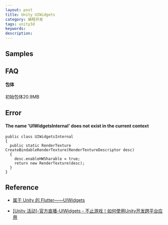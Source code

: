 ```yaml
---
layout: post
title: Unity UIWidgets
category: 编程开发
tags: unity3d
keywords: 
description: 
---
```


## Samples

## FAQ

#### 包体

初始包体20.9MB

## Error

####  The name 'UIWidgetsInternal' does not exist in the current context

```
public class UIWidgetsInternal
{
  public static RenderTexture CreateBindableRenderTexture(RenderTextureDescriptor desc)
  {
    desc.enableHWSharable = true;
    return new RenderTexture(desc);
  }
}
```

## Reference

* [属于 Unity 的 Flutter——UIWidgets](https://frankorz.com/2019/04/01/uiwidgets-practice/index.html)

* [[Unity 活动]-官方直播-UIWidgets - 不止游戏！如何使用Unity开发跨平台应用](https://www.bilibili.com/video/av47558897/?vd_source=3c786b79942015ab0f27038d72c371f9)

